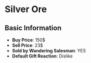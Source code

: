 # Silver Ore

## Basic Information

- **Buy Price**: 150$
- **Sell Price**: 23$
- **Sold by Wandering Salesman**: YES
- **Default Gift Reaction**: Dislike